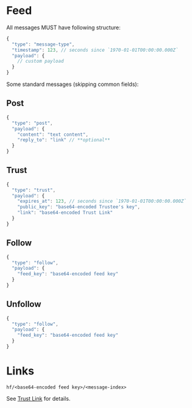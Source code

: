 # Feed

All messages MUST have following structure:

```js
{
  "type": "message-type",
  "timestamp": 123, // seconds since `1970-01-01T00:00:00.000Z`
  "payload": {
    // custom payload
  }
}
```

Some standard messages (skipping common fields):

## Post

```js
{
  "type": "post",
  "payload": {
    "content": "text content",
    "reply_to": "link" // **optional**
  }
}
```

## Trust

```js
{
  "type": "trust",
  "payload": {
    "expires_at": 123, // seconds since `1970-01-01T00:00:00.000Z`
    "public_key": "base64-encoded Trustee's key",
    "link": "base64-encoded Trust Link"
  }
}
```

## Follow

```js
{
  "type": "follow",
  "payload": {
    "feed_key": "base64-encoded feed key"
  }
}
```

## Unfollow

```js
{
  "type": "follow",
  "payload": {
    "feed_key": "base64-encoded feed key"
  }
}
```

# Links

```
hf/<base64-encoded feed key>/<message-index>
```

See [Trust Link][0] for details.

[0]: https://github.com/hyperbloom/hyperbloom-protocol/blob/master/spec.md#signature-chain
